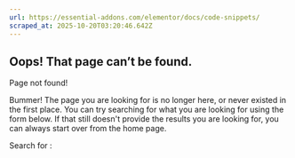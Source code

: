 ```yaml
---
url: https://essential-addons.com/elementor/docs/code-snippets/
scraped_at: 2025-10-20T03:20:46.642Z
---
```


## Oops! That page can’t be found.

Page not found!

Bummer! The page you are looking for is no longer here, or never existed in the first place. You can try searching for what you are looking for using the form below. If that still doesn't provide the results you are looking for, you can always start over from the home page.

Search for :